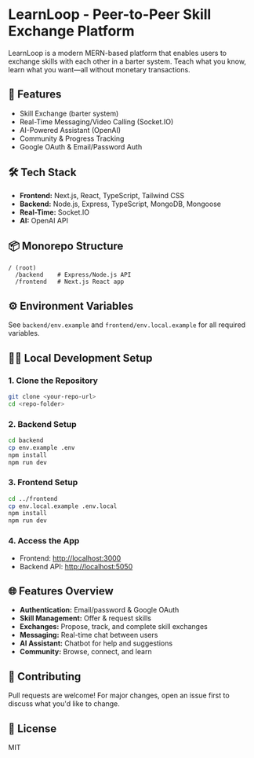 # LearnLoop - Peer-to-Peer Skill Exchange Platform

LearnLoop is a modern MERN-based platform that enables users to exchange skills with each other in a barter system. Teach what you know, learn what you want—all without monetary transactions.

## 🚀 Features
- Skill Exchange (barter system)
- Real-Time Messaging/Video Calling (Socket.IO)
- AI-Powered Assistant (OpenAI)
- Community & Progress Tracking
- Google OAuth & Email/Password Auth

## 🛠️ Tech Stack
- **Frontend:** Next.js, React, TypeScript, Tailwind CSS
- **Backend:** Node.js, Express, TypeScript, MongoDB, Mongoose
- **Real-Time:** Socket.IO
- **AI:** OpenAI API

## 📦 Monorepo Structure
```
/ (root)
  /backend    # Express/Node.js API
  /frontend   # Next.js React app
```

## ⚙️ Environment Variables
See `backend/env.example` and `frontend/env.local.example` for all required variables.

## 🧑‍💻 Local Development Setup

### 1. Clone the Repository
```bash
git clone <your-repo-url>
cd <repo-folder>
```

### 2. Backend Setup
```bash
cd backend
cp env.example .env
npm install
npm run dev
```

### 3. Frontend Setup
```bash
cd ../frontend
cp env.local.example .env.local
npm install
npm run dev
```

### 4. Access the App
- Frontend: [http://localhost:3000](http://localhost:3000)
- Backend API: [http://localhost:5050](http://localhost:5050)

## 🌐 Features Overview
- **Authentication:** Email/password & Google OAuth
- **Skill Management:** Offer & request skills
- **Exchanges:** Propose, track, and complete skill exchanges
- **Messaging:** Real-time chat between users
- **AI Assistant:** Chatbot for help and suggestions
- **Community:** Browse, connect, and learn

## 🤝 Contributing
Pull requests are welcome! For major changes, open an issue first to discuss what you'd like to change.

## 📄 License
MIT 
